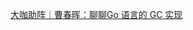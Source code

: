 
[大咖助阵｜曹春晖：聊聊Go 语言的 GC 实现](https://time.geekbang.org/column/article/97439c5fc7f65d8513bcb2089ede5a10/share?code=TVJ-vxilKTOydI6hw4-jZM87fxPF9knMZ2YWxIYLYqk%3D&source=app_share)
